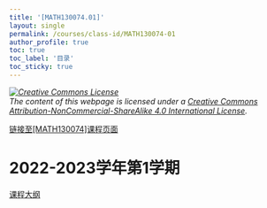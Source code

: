 ```yaml
---
title: '[MATH130074.01]'
layout: single
permalink: /courses/class-id/MATH130074-01
author_profile: true
toc: true
toc_label: '目录'
toc_sticky: true
---
```


<div class='notice--warning'>
	<p><i><a rel='license' href='http://creativecommons.org/licenses/by-nc-sa/4.0/'><img alt='Creative Commons License' style='border-width:0' src='https://i.creativecommons.org/l/by-nc-sa/4.0/88x31.png' /></a><br /> The content of this webpage is licensed under a <a rel='license' href='http://creativecommons.org/licenses/by-nc-sa/4.0/'>Creative Commons Attribution-NonCommercial-ShareAlike 4.0 International License</a>.</i></p>
</div>

<a href='https://fdu-math.github.io/courses/MATH130074'>链接至[MATH130074]课程页面<a>

# 2022-2023学年第1学期

<a href='https://fdu-math.github.io/courses/syllabus/MATH130074.01-2022-2023-1 (Encrypted).pdf'>课程大纲</a>
